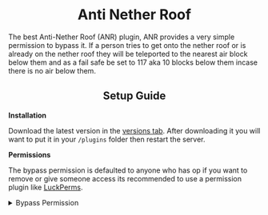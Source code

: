 # <center>Anti Nether Roof</center>
The best Anti-Nether Roof (ANR) plugin, ANR provides a very simple permission to bypass it. If a person tries to get onto the nether roof or is already on the nether roof they will be teleported to the nearest air block below them and as a fail safe be set to 117 aka 10 blocks below them incase there is no air below them.

## <center>Setup Guide</center>
**Installation**

Download the latest version in the [versions tab](https://modrinth.com/plugin/anti-nether-roof/versions/). After downloading it you will want to put it in your ``/plugins`` folder then restart the server.

**Permissions**

The bypass permission is defaulted to anyone who has op if you want to remove or give someone access its recommended to use a permission plugin like [LuckPerms](https://luckperms.net/).

<details>
<summary>Bypass Permission</summary>
anr.bypass

description: Allows a player to bypass Nether roof teleportation.

default: op
</details>

